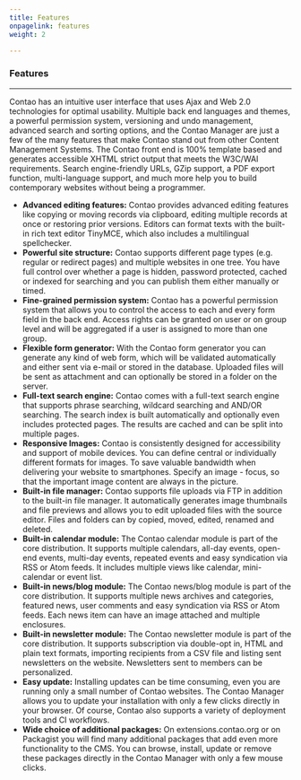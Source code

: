 ```yaml
---
title: Features
onpagelink: features
weight: 2

---
```


### Features
--------

Contao has an intuitive user interface that uses Ajax and Web 2.0 technologies for optimal usability. Multiple back end languages and themes, a powerful permission system, versioning and undo management, advanced search and sorting options, and the Contao Manager are just a few of the many features that make Contao stand out from other Content Management Systems. The Contao front end is 100% template based and generates accessible XHTML strict output that meets the W3C/WAI requirements. Search engine-friendly URLs, GZip support, a PDF export function, multi-language support, and much more help you to build contemporary websites without being a programmer.

- **Advanced editing features:**  Contao provides advanced editing features like copying or moving records via clipboard, editing multiple records at once or restoring prior versions. Editors can format texts with the built-in rich text editor TinyMCE, which also includes a multilingual spellchecker.
- **Powerful site structure:**  Contao supports different page types (e.g. regular or redirect pages) and multiple websites in one tree. You have full control over whether a page is hidden, password protected, cached or indexed for searching and you can publish them either manually or timed.
- **Fine-grained permission system:**  Contao has a powerful permission system that allows you to control the access to each and every form field in the back end. Access rights can be granted on user or on group level and will be aggregated if a user is assigned to more than one group.
- **Flexible form generator:**  With the Contao form generator you can generate any kind of web form, which will be validated automatically and either sent via e-mail or stored in the database. Uploaded files will be sent as attachment and can optionally be stored in a folder on the server.
- **Full-text search engine:**  Contao comes with a full-text search engine that supports phrase searching, wildcard searching and AND/OR searching. The search index is built automatically and optionally even includes protected pages. The results are cached and can be split into multiple pages.
- **Responsive Images:**  Contao is consistently designed for accessibility and support of mobile devices. You can define central or individually different formats for images. To save valuable bandwidth when delivering your website to smartphones. Specify an image - focus, so that the important image content are always in the picture.
- **Built-in file manager:**  Contao supports file uploads via FTP in addition to the built-in file manager. It automatically generates image thumbnails and file previews and allows you to edit uploaded files with the source editor. Files and folders can by copied, moved, edited, renamed and deleted.
- **Built-in calendar module:**  The Contao calendar module is part of the core distribution. It supports multiple calendars, all-day events, open-end events, multi-day events, repeated events and easy syndication via RSS or Atom feeds. It includes multiple views like calendar, mini-calendar or event list.
- **Built-in news/blog module:**  The Contao news/blog module is part of the core distribution. It supports multiple news archives and categories, featured news, user comments and easy syndication via RSS or Atom feeds. Each news item can have an image attached and multiple enclosures.
- **Built-in newsletter module:**  The Contao newsletter module is part of the core distribution. It supports subscription via double-opt in, HTML and plain text formats, importing recipients from a CSV file and listing sent newsletters on the website. Newsletters sent to members can be personalized.
- **Easy update:**  Installing updates can be time consuming, even you are running only a small number of Contao websites. The Contao Manager allows you to update your installation with only a few clicks directly in your browser. Of course, Contao also supports a variety of deployment tools and CI workflows.
- **Wide choice of additional packages:**  On extensions.contao.org or on Packagist you will find many additional packages that add even more functionality to the CMS. You can browse, install, update or remove these packages directly in the Contao Manager with only a few mouse clicks.
 
